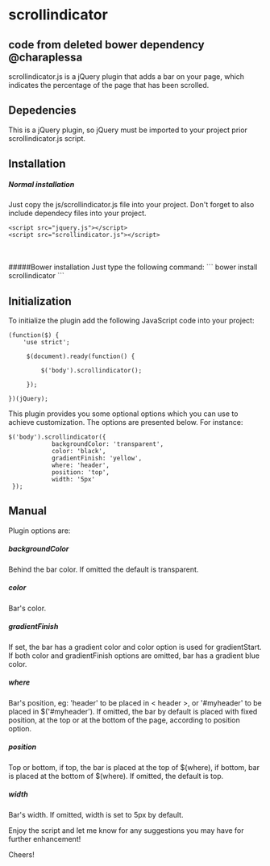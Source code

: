 # scrollindicator

## code from deleted bower dependency @charaplessa

scrollindicator.js is a jQuery plugin that adds a bar on your page, which indicates the percentage of the page that has been scrolled.

## Depedencies
This is a jQuery plugin, so jQuery must be imported to your project prior scrollindicator.js script.

## Installation

##### Normal installation
Just copy the js/scrollindicator.js file into your project. Don't forget to also include dependecy files into your project.
```
<script src="jquery.js"></script>
<script src="scrollindicator.js"></script>
```
<br>
<br>
#####Bower installation
Just type the following command:
```
bower install scrollindicator
```

## Initialization

To initialize the plugin add the following JavaScript code into your project:
```
(function($) {
    'use strict';
     
     $(document).ready(function() {
         
         $('body').scrollindicator();

     });
     
})(jQuery);
```

This plugin provides you some optional options which you can use to achieve customization. The options are presented below.
For instance:
```
$('body').scrollindicator({ 
            backgroundColor: 'transparent',
            color: 'black',
            gradientFinish: 'yellow',
            where: 'header',
            position: 'top',
            width: '5px'
 });
```


## Manual
Plugin options are:

##### backgroundColor
Behind the bar color. If omitted the default is transparent.

##### color
Bar's color.

##### gradientFinish
If set, the bar has a gradient color and color option is used for gradientStart.
If both color and gradientFinish options are omitted, bar has a gradient blue color.

##### where
Bar's position, eg: 'header' to be placed in < header >, or '#myheader' to be placed in $('#myheader').
If omitted, the bar by default is placed with fixed position, at the top or at the bottom of the page, according to position option.


##### position
Top or bottom, if top, the bar is placed at the top of $(where), if bottom, bar is placed at the bottom of $(where).
If omitted, the default is top.

##### width
Bar's width. If omitted, width is set to 5px by default.

Enjoy the script and let me know for any suggestions you may have for further enhancement!

Cheers!
